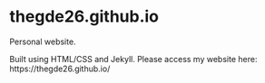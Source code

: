 # thegde26.github.io
<p>
Personal website. 
</p>
<p>
Built using HTML/CSS and Jekyll. 
Please access my website here: https://thegde26.github.io/
</p>

